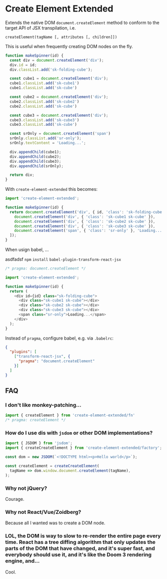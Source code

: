 # Create Element Extended
Extends the native DOM `document.createElement` method to conform to the target API of JSX transpilation, i.e.

    createElement(tagName [, attributes [, children]])

This is useful when frequently creating DOM nodes on the fly.

```js
function makeSpinner(id) {
  const div = document.createElement('div');
  div.id = id;
  div.classList.add('sk-folding-cube');

  const cube1 = document.createElement('div');
  cube1.classList.add('sk-cube1')
  cube1.classList.add('sk-cube')

  const cube2 = document.createElement('div');
  cube2.classList.add('sk-cube2')
  cube2.classList.add('sk-cube')

  const cube3 = document.createElement('div');
  cube3.classList.add('sk-cube3')
  cube3.classList.add('sk-cube')

  const srOnly = document.createElement('span')
  srOnly.classList.add('sr-only');
  srOnly.textContent = 'Loading...';

  div.appendChild(cube1);
  div.appendChild(cube2);
  div.appendChild(cube3);
  div.appendChild(srOnly);

  return div;
}
```

With `create-element-extended` this becomes:

```js
import 'create-element-extended';

function makeSpinner(id) {
  return document.createElement('div', { id, 'class': 'sk-folding-cube' }, [
    document.createElement('div', { 'class': 'sk-cube1 sk-cube' }),
    document.createElement('div', { 'class': 'sk-cube2 sk-cube' }),
    document.createElement('div', { 'class': 'sk-cube3 sk-cube' }),
    document.createElement('span', { 'class': 'sr-only' }, 'Loading...'),
  ]);
}
```

When usign babel, ...

asdfadsf  `npm` `install` `babel-plugin-transform-react-jsx`

```js
/* pragma: document.createElement */

import 'create-element-extended';

function makeSpinner(id) {
  return (
    <div id={id} class="sk-folding-cube">
      <div class="sk-cube1 sk-cube"></div>
      <div class="sk-cube2 sk-cube"></div>
      <div class="sk-cube3 sk-cube"></div>
      <span class="sr-only">Loading...</span>
    </div>
  );
}
```

Instead of `pragma`, configure babel, e.g. via `.babelrc`:

```json
{
  "plugins": [
    ["transform-react-jsx", {
      "pragma": "document.createElement"
    }]
  ]
}
```


## FAQ
### I don't like monkey-patching...
```js
import { createElement } from 'create-element-extended/fn'
/* pragma: createElement */
```

### How do I use dis with `jsdom` or other DOM implementations?
```js
import { JSDOM } from 'jsdom';
import { createCreateElement } from 'create-element-extended/factory';

const dom = new JSDOM(`<!DOCTYPE html><p>Hello world</p>`);

const createElement = createCreateElement(
  tagName => dom.window.document.createElement(tagName),
);
```


### Why not jQuery?
Courage.

### Why not React/Vue/Zoidberg?
Because all I wanted was to create a DOM node.

### LOL, the DOM is way to slow to re-render the entire page every time. React has a tree diffing algorithm that only updates the parts of the DOM that have changed, and it's super fast, and everybody should use it, and it's like the Doom 3 rendering engine, and...
Cool.

